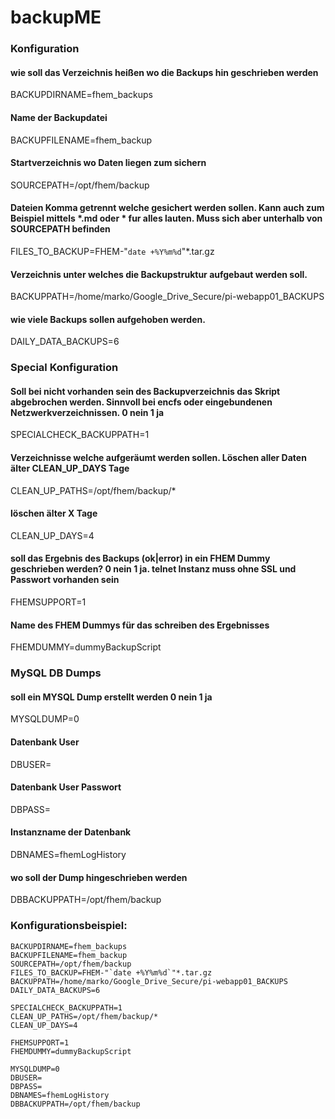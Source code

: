 # backupME
### Konfiguration
#### wie soll das Verzeichnis heißen wo die Backups hin geschrieben werden
BACKUPDIRNAME=fhem_backups

#### Name der Backupdatei
BACKUPFILENAME=fhem_backup

#### Startverzeichnis wo Daten liegen zum sichern
SOURCEPATH=/opt/fhem/backup

#### Dateien Komma getrennt welche gesichert werden sollen. Kann auch zum Beispiel mittels *.md oder * fur alles lauten. Muss sich aber unterhalb von SOURCEPATH befinden
FILES_TO_BACKUP=FHEM-"`date +%Y%m%d`"*.tar.gz

#### Verzeichnis unter welches die Backupstruktur aufgebaut werden soll.
BACKUPPATH=/home/marko/Google_Drive_Secure/pi-webapp01_BACKUPS

#### wie viele Backups sollen aufgehoben werden.
DAILY_DATA_BACKUPS=6


### Special Konfiguration
#### Soll bei nicht vorhanden sein des Backupverzeichnis das Skript abgebrochen werden. Sinnvoll bei encfs oder eingebundenen Netzwerkverzeichnissen. 0 nein 1 ja
SPECIALCHECK_BACKUPPATH=1

#### Verzeichnisse welche aufgeräumt werden sollen. Löschen aller Daten älter CLEAN_UP_DAYS Tage
CLEAN_UP_PATHS=/opt/fhem/backup/*

#### löschen älter X Tage
CLEAN_UP_DAYS=4

#### soll das Ergebnis des Backups (ok|error) in ein FHEM Dummy geschrieben werden? 0 nein 1 ja. telnet Instanz muss ohne SSL und Passwort vorhanden sein
FHEMSUPPORT=1

#### Name des FHEM Dummys für das schreiben des Ergebnisses
FHEMDUMMY=dummyBackupScript


### MySQL DB Dumps
#### soll ein MYSQL Dump erstellt werden  0 nein 1 ja
MYSQLDUMP=0

#### Datenbank User
DBUSER=

#### Datenbank User Passwort
DBPASS=

#### Instanzname der Datenbank
DBNAMES=fhemLogHistory

#### wo soll der Dump hingeschrieben werden
DBBACKUPPATH=/opt/fhem/backup



### Konfigurationsbeispiel:
```
BACKUPDIRNAME=fhem_backups
BACKUPFILENAME=fhem_backup
SOURCEPATH=/opt/fhem/backup
FILES_TO_BACKUP=FHEM-"`date +%Y%m%d`"*.tar.gz
BACKUPPATH=/home/marko/Google_Drive_Secure/pi-webapp01_BACKUPS
DAILY_DATA_BACKUPS=6

SPECIALCHECK_BACKUPPATH=1
CLEAN_UP_PATHS=/opt/fhem/backup/*
CLEAN_UP_DAYS=4

FHEMSUPPORT=1
FHEMDUMMY=dummyBackupScript

MYSQLDUMP=0
DBUSER=
DBPASS=
DBNAMES=fhemLogHistory
DBBACKUPPATH=/opt/fhem/backup
```
